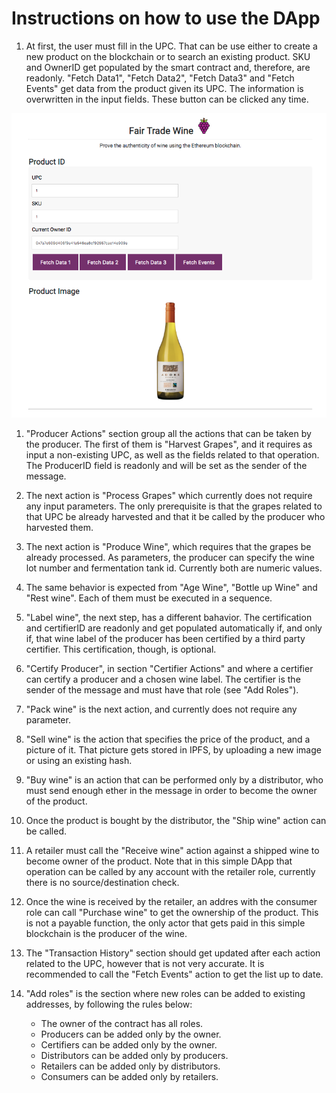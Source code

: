 # Instructions on how to use the DApp

1. At first, the user must fill in the UPC. That can be use either to create a new product on the blockchain or to search an existing product. SKU and OwnerID get populated by the smart contract and, therefore, are readonly. "Fetch Data1", "Fetch Data2", "Fetch Data3" and "Fetch Events" get data from the product given its UPC. The information is overwritten in the input fields. These button can be clicked any time.

![alt text](https://github.com/pahique/winesupplychain/blob/master/docs/1.overview.png "Overview")

1. "Producer Actions" section group all the actions that can be taken by the producer. The first of them is "Harvest Grapes", and it requires as input a non-existing UPC, as well as the fields related to that operation. The ProducerID field is readonly and will be set as the sender of the message.

1. The next action is "Process Grapes" which currently does not require any input parameters. The only prerequisite is that the grapes related to that UPC be already harvested and that it be called by the producer who harvested them.

1. The next action is "Produce Wine", which requires that the grapes be already processed. As parameters, the producer can specify the wine lot number and fermentation tank id. Currently both are numeric values.

1. The same behavior is expected from "Age Wine", "Bottle up Wine" and "Rest wine". Each of them must be executed in a sequence.

1. "Label wine", the next step, has a different bahavior. The certification and certifierID are readonly and get populated automatically if, and only if, that wine label of the producer has been certified by a third party certifier. This certification, though, is optional. 

1. "Certify Producer", in section "Certifier Actions" and where a certifier can certify a producer and a chosen wine label. The certifier is the sender of the message and must have that role (see "Add Roles").

1. "Pack wine" is the next action, and currently does not require any parameter.

1. "Sell wine" is the action that specifies the price of the product, and a picture of it. That picture gets stored in IPFS, by uploading a new image or using an existing hash.

1. "Buy wine" is an action that can be performed only by a distributor, who must send enough ether in the message in order to become the owner of the product. 

1. Once the product is bought by the distributor, the "Ship wine" action can be called.

1. A retailer must call the "Receive wine" action against a shipped wine to become owner of the product. Note that in this simple DApp that operation can be called by any account with the retailer role, currently there is no source/destination check.

1. Once the wine is received by the retailer, an addres with the consumer role can call "Purchase wine" to get the ownership of the product. This is not a payable function, the only actor that gets paid in this simple blockchain is the producer of the wine.

1. The "Transaction History" section should get updated after each action related to the UPC, however that is not very accurate. It is recommended to call the "Fetch Events" action to get the list up to date.

1. "Add roles" is the section where new roles can be added to existing addresses, by following the rules below:

    * The owner of the contract has all roles.
    * Producers can be added only by the owner.
    * Certifiers can be added only by the owner.
    * Distributors can be added only by producers.
    * Retailers can be added only by distributors.
    * Consumers can be added only by retailers. 

